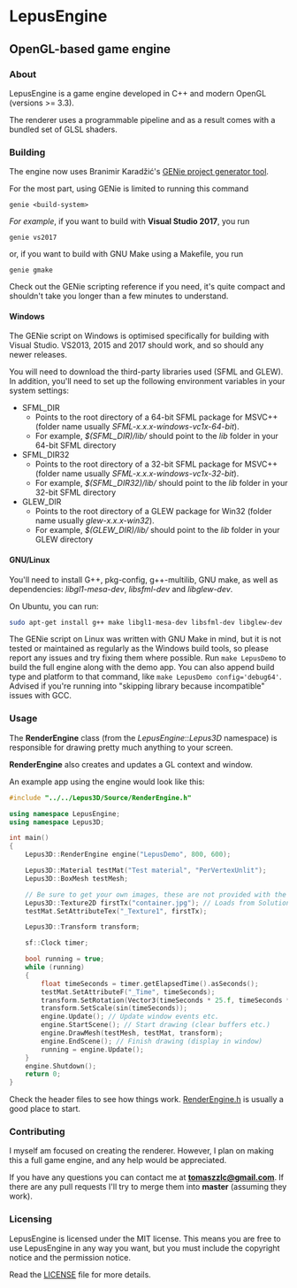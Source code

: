 # LepusEngine
## OpenGL-based game engine
### About
LepusEngine is a game engine developed in C++ and modern OpenGL (versions >= 3.3).

The renderer uses a programmable pipeline and as a result comes with a bundled set of GLSL shaders.

### Building
The engine now uses Branimir Karadžić's [GENie project generator tool](https://github.com/bkaradzic/GENie).

For the most part, using GENie is limited to running this command

```
genie <build-system>
```

_For example_, if you want to build with __Visual Studio 2017__, you run

```
genie vs2017
```

or, if you want to build with GNU Make using a Makefile, you run

```
genie gmake
```

Check out the GENie scripting reference if you need, it's quite compact and shouldn't take you longer than a few minutes to understand.

#### Windows
The GENie script on Windows is optimised specifically for building with Visual Studio. VS2013, 2015 and 2017 should work, and so should any newer releases.

You will need to download the third-party libraries used (SFML and GLEW). In addition, you'll need to set up the following environment variables in your system settings:
* SFML_DIR
	* Points to the root directory of a 64-bit SFML package for MSVC++ (folder name usually *SFML-x.x.x-windows-vc1x-64-bit*).
	* For example, *$(SFML_DIR)/lib/* should point to the *lib* folder in your 64-bit SFML directory
* SFML_DIR32
	* Points to the root directory of a 32-bit SFML package for MSVC++ (folder name usually *SFML-x.x.x-windows-vc1x-32-bit*).
	* For example, *$(SFML_DIR32)/lib/* should point to the *lib* folder in your 32-bit SFML directory
* GLEW_DIR
	* Points to the root directory of a GLEW package for Win32 (folder name usually *glew-x.x.x-win32*).
	* For example, *$(GLEW_DIR)/lib/* should point to the *lib* folder in your GLEW directory

#### GNU/Linux
You'll need to install G++, pkg-config, g++-multilib, GNU make, as well as dependencies: *libgl1-mesa-dev*, *libsfml-dev* and *libglew-dev*.

On Ubuntu, you can run:

```bash
sudo apt-get install g++ make libgl1-mesa-dev libsfml-dev libglew-dev
```

The GENie script on Linux was written with GNU Make in mind, but it is not tested or maintained as regularly as the Windows build tools, so please report any issues and try fixing them where possible. Run ```make LepusDemo``` to build the full engine along with the demo app. You can also append build type and platform to that command, like ```make LepusDemo config='debug64'```. Advised if you're running into "skipping library because incompatible" issues with GCC.

### Usage
The __RenderEngine__ class (from the _LepusEngine_::_Lepus3D_ namespace) is responsible for drawing pretty much anything to your screen.

__RenderEngine__ also creates and updates a GL context and window.

An example app using the engine would look like this:

```c++
#include "../../Lepus3D/Source/RenderEngine.h"

using namespace LepusEngine;
using namespace Lepus3D;

int main()
{
	Lepus3D::RenderEngine engine("LepusDemo", 800, 600);

	Lepus3D::Material testMat("Test material", "PerVertexUnlit");
	Lepus3D::BoxMesh testMesh;

	// Be sure to get your own images, these are not provided with the Git repository
	Lepus3D::Texture2D firstTx("container.jpg"); // Loads from Solution/Content/
	testMat.SetAttributeTex("_Texture1", firstTx);

	Lepus3D::Transform transform;

	sf::Clock timer;

	bool running = true;
	while (running)
	{
		float timeSeconds = timer.getElapsedTime().asSeconds();
		testMat.SetAttributeF("_Time", timeSeconds);
		transform.SetRotation(Vector3(timeSeconds * 25.f, timeSeconds * 50.f, 0.f));
		transform.SetScale(sin(timeSeconds));
		engine.Update(); // Update window events etc.
		engine.StartScene(); // Start drawing (clear buffers etc.)
		engine.DrawMesh(testMesh, testMat, transform);
		engine.EndScene(); // Finish drawing (display in window)
		running = engine.Update();
	}
	engine.Shutdown();
	return 0;
}
```

Check the header files to see how things work. [RenderEngine.h](https://github.com/tomezpl/LepusEngine/blob/master/Lepus3D/Source/RenderEngine.h) is usually a good place to start.

### Contributing
I myself am focused on creating the renderer. However, I plan on making this a full game engine, and any help would be appreciated.

If you have any questions you can contact me at **tomaszzlc@gmail.com**. If there are any pull requests I'll try to merge them into **master** (assuming they work).

### Licensing
LepusEngine is licensed under the MIT license. This means you are free to use LepusEngine in any way you want, but you must include the copyright notice and the permission notice.

Read the [LICENSE](https://github.com/tomezpl/LepusEngine/blob/master/LICENSE) file for more details.
